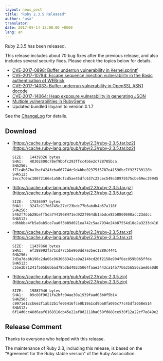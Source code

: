 ```yaml
---
layout: news_post
title: "Ruby 2.3.5 Released"
author: "usa"
translator:
date: 2017-09-14 12:00:00 +0000
lang: en
---
```


Ruby 2.3.5 has been released.

This release includes about 70 bug fixes after the previous release, and also includes several security fixes.
Please check the topics below for details.

* [CVE-2017-0898: Buffer underrun vulnerability in Kernel.sprintf](/en/news/2017/09/14/sprintf-buffer-underrun-cve-2017-0898/)
* [CVE-2017-10784: Escape sequence injection vulnerability in the Basic authentication of WEBrick](/en/news/2017/09/14/webrick-basic-auth-escape-sequence-injection-cve-2017-10784/)
* [CVE-2017-14033: Buffer underrun vulnerability in OpenSSL ASN1 docode](/en/news/2017/09/14/openssl-asn1-buffer-underrun-cve-2017-14033/)
* [CVE-2017-14064: Heap exposure vulnerability in generating JSON](/en/news/2017/09/14/json-heap-exposure-cve-2017-14064/)
* [Multiple vulnerabilities in RubyGems](/en/news/2017/08/29/multiple-vulnerabilities-in-rubygems/)
* Updated bundled libyaml to version 0.1.7

See the [ChangeLog](http://svn.ruby-lang.org/repos/ruby/tags/v2_3_5/ChangeLog) for details.

## Download

* [https://cache.ruby-lang.org/pub/ruby/2.3/ruby-2.3.5.tar.bz2](https://cache.ruby-lang.org/pub/ruby/2.3/ruby-2.3.5.tar.bz2)

      SIZE:   14439326 bytes
      SHA1:   48302800c78ef9bbfc293ffcc4b6e2c728705bca
      SHA256: f71c4b67ba1bef424feba66774dc9d4bbe02375f5787e41596bc7f923739128b
      SHA512: 3ecc7c0ac10672166e1a58cfcd5ae45dfc637c22cec549a30975575cbe59ec39945d806e47661f45071962ef9404566007a982aedccb7d4241b4459cb88507df

* [https://cache.ruby-lang.org/pub/ruby/2.3/ruby-2.3.5.tar.gz](https://cache.ruby-lang.org/pub/ruby/2.3/ruby-2.3.5.tar.gz)

      SIZE:   17836997 bytes
      SHA1:   3247e217d6745c27ef23bdc77b6abdb4b57a118f
      SHA256: 5462f7bbb28beff5da7441968471ed922f964db1abdce82b8860608acc23ddcc
      SHA512: cd6bbba4fb5a0ab5ce7aa6f3b89d021ea742c5aa7934e24b87554d10e2a3233d416051c11aee90f3d8714d168db523a7bf56ef4dafdd256fc8595169c2db496a

* [https://cache.ruby-lang.org/pub/ruby/2.3/ruby-2.3.5.tar.xz](https://cache.ruby-lang.org/pub/ruby/2.3/ruby-2.3.5.tar.xz)

      SIZE:   11437868 bytes
      SHA1:   ef388992fa71cd77c5be960dd7e3bec1280c4441
      SHA256: 7d3a7dabb190c2da06c963063342ca9a214bcd26f2158e904f0ec059b065ffda
      SHA512: c55e3b71241f505b6bbad78b3bd40235064faae3443ca14b77b6356556caed6a0d055dc2e2cd7ebdb5290ab908e06d2b7d68f72469af5017eda4b29664b0d889

* [https://cache.ruby-lang.org/pub/ruby/2.3/ruby-2.3.5.zip](https://cache.ruby-lang.org/pub/ruby/2.3/ruby-2.3.5.zip)

      SIZE:   19887946 bytes
      SHA1:   09c80f9021fa2bfc04ae30a1939faad03b0f5b14
      SHA256: c9971e1ccb6e2f1ab32b1fe05416fce0b19a1cd9ba8fa095c77c4bdf2058e514
      SHA512: 6f14d0cc48d6eaf6168316cb45e22af8d2118ba058fd888ce930f12a22cf7e849e2e185cc7c516fe980f30ee9a942accf9d9e2d4b8a2e79c97b87d4bab704495

## Release Comment

Thanks to everyone who helped with this release.

The maintenance of Ruby 2.3, including this release, is based on the “Agreement for the Ruby stable version” of the Ruby Association.
